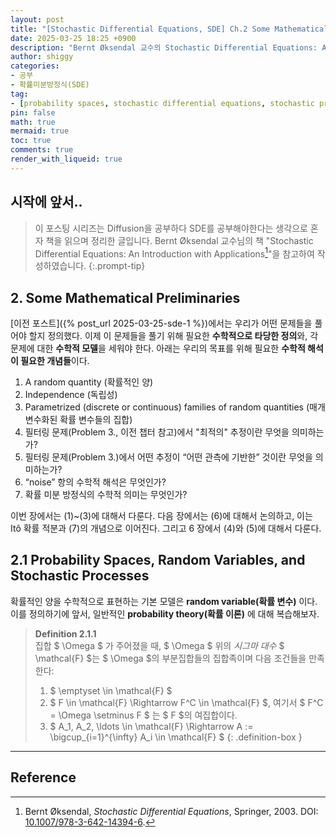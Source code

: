 ```yaml
---
layout: post
title: "[Stochastic Differential Equations, SDE] Ch.2 Some Mathematical Preliminaries"
date: 2025-03-25 18:25 +0900
description: "Bernt Øksendal 교수의 Stochastic Differential Equations: An Introduction withb Applications 책 내용 정리"
author: shiggy
categories:
- 공부
- 확륢미분방정식(SDE)
tag:
- [probability spaces, stochastic differential equations, stochastic process, random variables, brownian motion]
pin: false
math: true
mermaid: true
toc: true
comments: true
render_with_liqueid: true
---
```


## 시작에 앞서..

> 이 포스팅 시리즈는 Diffusion을 공부하다 SDE를 공부해야한다는 생각으로 혼자 책을 읽으며 정리한 글입니다. Bernt Øksendal 교수님의 책 "Stochastic Differential Equations: An Introduction with Applications[^1]"을 참고하여 작성하였습니다.
{:.prompt-tip}

## 2. Some Mathematical Preliminaries

[이전 포스트]({% post_url 2025-03-25-sde-1 %})에서는 우리가 어떤 문제들을 풀어야 할지 정의했다. 이제 이 문제들을 풀기 위해 필요한 **수학적으로 타당한 정의**와, 각 문제에 대한 **수학적 모델**을 세워야 한다. 아래는 우리의 목표를 위해 필요한 **수학적 해석이 필요한 개념들**이다.

1. A random quantity (확률적인 양)
2. Independence (독립성)
3. Parametrized (discrete or continuous) families of random quantities (매개변수화된 확률 변수들의 집합)
4. 필터링 문제(Problem 3., 이전 챕터 참고)에서 "최적의" 추정이란 무엇을 의미하는가?
5. 필터링 문제(Problem 3.)에서 어떤 추정이 “어떤 관측에 기반한” 것이란 무엇을 의미하는가?
6. “noise” 항의 수학적 해석은 무엇인가?
7. 확률 미분 방정식의 수학적 의미는 무엇인가?

이번 장에서는 (1)~(3)에 대해서 다룬다. 다음 장에서는 (6)에 대해서 논의하고, 이는 Itô 확률 적분과 (7)의 개념으로 이어진다. 그리고 6 장에서 (4)와 (5)에 대해서 다룬다.

## 2.1 Probability Spaces, Random Variables, and Stochastic Processes

확률적인 양을 수학적으로 표현하는 기본 모델은 **random variable(확률 변수)** 이다. 이를 정의하기에 앞서, 일반적인 **probability theory(확률 이론)** 에 대해 복습해보자.

> **Definition 2.1.1**  
> 집합 $ \Omega $ 가 주어졌을 때, $ \Omega $ 위의 *시그마 대수* $ \mathcal{F} $는 $ \Omega $의 부분집합들의 집합족이며 다음 조건들을 만족한다:
>
> 1. $ \emptyset \in \mathcal{F} $
> 2. $ F \in \mathcal{F} \Rightarrow F^C \in \mathcal{F} $, 여기서 $ F^C = \Omega \setminus F $ 는 $ F $의 여집합이다.
> 3. $ A_1, A_2, \ldots \in \mathcal{F} \Rightarrow A := \bigcup_{i=1}^{\infty} A_i \in \mathcal{F} $
{: .definition-box }



---
## Reference

[^1]: Bernt Øksendal, *Stochastic Differential Equations*, Springer, 2003. DOI: [10.1007/978-3-642-14394-6](https://doi.org/10.1007/978-3-642-14394-6).

